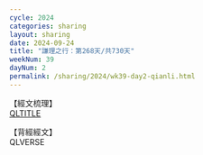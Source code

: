 ```yaml
---
cycle: 2024
categories: sharing
layout: sharing
date: 2024-09-24
title: "謙理之行：第268天/共730天"
weekNum: 39
dayNum: 2
permalink: /sharing/2024/wk39-day2-qianli.html
---
```

【經文梳理】  
[QLTITLE](QLLINK)

【背經經文】  
QLVERSE
